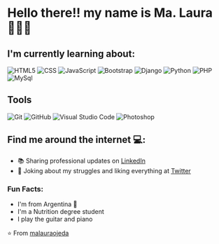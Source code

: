 # Hello there!! my name is Ma. Laura 👩🏻‍💻

## I'm currently learning about:
![HTML5](https://img.shields.io/badge/-HTML5-333333?style=flat&logo=HTML5)
![CSS](https://img.shields.io/badge/-CSS-333333?style=flat&logo=CSS3&logoColor=1572B6)
![JavaScript](https://img.shields.io/badge/-JavaScript-333333?style=flat&logo=javascript)
![Bootstrap](https://img.shields.io/badge/-Bootstrap-333333?style=flat&logo=bootstrap&logoColor=563D7C)
![Django](https://img.shields.io/badge/-Django-333333?style=flat&logo=Django)
![Python](https://img.shields.io/badge/-Python-333333?style=flat&logo=python)
![PHP](https://img.shields.io/badge/-PHP-333333?style=flat&logo=PHP)
![MySql](https://img.shields.io/badge/-MySql-333333?style=flat&logo=MySql)

## Tools
![Git](https://img.shields.io/badge/-Git-333333?style=flat&logo=git)
![GitHub](https://img.shields.io/badge/-GitHub-333333?style=flat&logo=github)
![Visual Studio Code](https://img.shields.io/badge/-Visual%20Studio%20Code-333333?style=flat&logo=visual-studio-code&logoColor=007ACC)
![Photoshop](https://img.shields.io/badge/-Photoshop-333333?style=flat&logo=adobe-photoshop)

## Find me around the internet 💻:
- 📚 Sharing professional updates on <a href="https://www.linkedin.com/in/ojeda93/">LinkedIn</a>
- 🐣 Joking about my struggles and liking everything at <a href="https://twitter.com/JustMalau/">Twitter</a>

### Fun Facts:
- I'm from Argentina 🧉
- I'm a Nutrition degree student
- I play the guitar and piano

⭐️ From [malauraojeda](https://github.com/malauraojeda)
